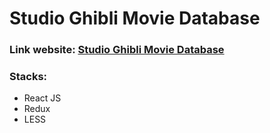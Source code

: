# Studio Ghibli Movie Database

### Link website: [Studio Ghibli Movie Database](https://studioghiblidb.netlify.app)

### Stacks:

- React JS
- Redux
- LESS
